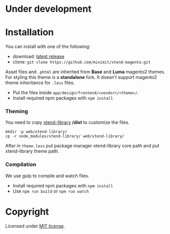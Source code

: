 
# Under development

# Installation

You can install with one of the following:

* download: [latest release](https://github.com/minimit/xtend-magento/releases/latest)
* clone: `git clone https://github.com/minimit/xtend-magento.git`

Asset files and `.phtml` are inherited from <strong>Base</strong> and <strong>Luma</strong> magento2 themes.
For styling this theme is a **standalone** fork. It doesn't support magento2 theme inheritance for `.less` files.

* Put the files inside `app/design/frontend/<vendor>/<theme>/`.
* Install required npm packages with ```npm install```

### Theming

You need to copy [xtend-library](https://github.com/minimit/xtend-library) **/dist** to customize the files.

```
mkdir -p web/xtend-library/
cp -r node_modules/xtend-library/ web/xtend-library/
```

After in `theme.less` put package manager xtend-library core path and put xtend-library theme path.

### Compilation

We use gulp to compile and watch files.

* Install required npm packages with ```npm install```
* Use ```npm run build``` or ```npm run watch```

# Copyright

Licensed under [MIT license](https://github.com/minimit/xtend-magento/blob/master/LICENSE).

